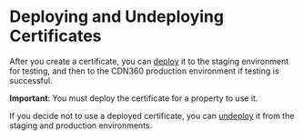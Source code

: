 <!--?xml version="1.0" encoding="utf-8"?-->

# Deploying and Undeploying Certificates

After you create a certificate, you can [deploy](<Deploying Certificates.htm>) it to the staging environment for testing, and then to the CDN360 production environment if testing is successful.

**Important**: You must deploy the certificate for a property to use it.

If you decide not to use a deployed certificate, you can [undeploy](<Undeploying Certificates.htm>) it from the staging and production environments.

